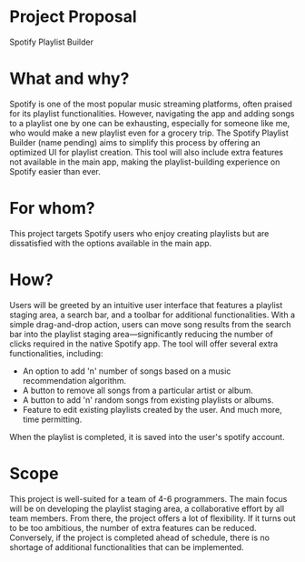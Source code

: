 # Project Proposal

Spotify Playlist Builder

# What and why?
Spotify is one of the most popular music streaming platforms, often praised for its playlist functionalities. However, navigating the app and adding songs to a playlist one by one can be exhausting, especially for someone like me, who would make a new playlist even for a grocery trip. The Spotify Playlist Builder (name pending) aims to simplify this process by offering an optimized UI for playlist creation. This tool will also include extra features not available in the main app, making the playlist-building experience on Spotify easier than ever.

# For whom?
This project targets Spotify users who enjoy creating playlists but are dissatisfied with the options available in the main app.

# How?
Users will be greeted by an intuitive user interface that features a playlist staging area, a search bar, and a toolbar for additional functionalities. With a simple drag-and-drop action, users can move song results from the search bar into the playlist staging area—significantly reducing the number of clicks required in the native Spotify app. The tool will offer several extra functionalities, including:

- An option to add 'n' number of songs based on a music recommendation algorithm.
- A button to remove all songs from a particular artist or album.
- A button to add 'n' random songs from existing playlists or albums.
- Feature to edit existing playlists created by the user.
And much more, time permitting.

When the playlist is completed, it is saved into the user's spotify account. 

# Scope
This project is well-suited for a team of 4-6 programmers. The main focus will be on developing the playlist staging area, a collaborative effort by all team members. From there, the project offers a lot of flexibility. If it turns out to be too ambitious, the number of extra features can be reduced. Conversely, if the project is completed ahead of schedule, there is no shortage of additional functionalities that can be implemented.
